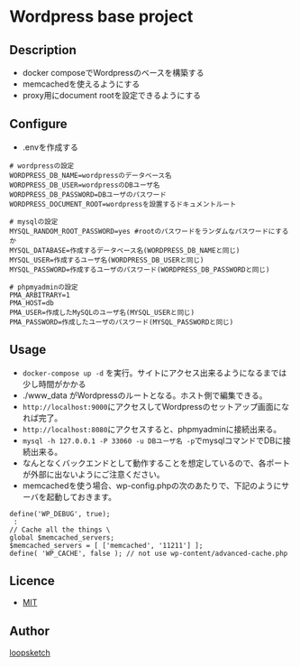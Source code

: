 Wordpress base project
====
## Description
- docker composeでWordpressのベースを構築する
- memcachedを使えるようにする
- proxy用にdocument rootを設定できるようにする

## Configure
- .envを作成する
```
# wordpressの設定
WORDPRESS_DB_NAME=wordpressのデータベース名
WORDPRESS_DB_USER=wordpressのDBユーザ名
WORDPRESS_DB_PASSWORD=DBユーザのパスワード
WORDPRESS_DOCUMENT_ROOT=wordpressを設置するドキュメントルート

# mysqlの設定
MYSQL_RANDOM_ROOT_PASSWORD=yes #rootのパスワードをランダムなパスワードにするか
MYSQL_DATABASE=作成するデータベース名(WORDPRESS_DB_NAMEと同じ)
MYSQL_USER=作成するユーザ名(WORDPRESS_DB_USERと同じ)
MYSQL_PASSWORD=作成するユーザのパスワード(WORDPRESS_DB_PASSWORDと同じ)

# phpmyadminの設定
PMA_ARBITRARY=1
PMA_HOST=db
PMA_USER=作成したMySQLのユーザ名(MYSQL_USERと同じ)
PMA_PASSWORD=作成したユーザのパスワード(MYSQL_PASSWORDと同じ)
```

## Usage
- `docker-compose up -d` を実行。サイトにアクセス出来るようになるまでは少し時間がかかる
- ./www_data がWordpressのルートとなる。ホスト側で編集できる。
- `http://localhost:9000`にアクセスしてWordpressのセットアップ画面になれば完了。
- `http://localhost:8080`にアクセスすると、phpmyadminに接続出来る。
- `mysql -h 127.0.0.1 -P 33060 -u DBユーザ名 -p`でmysqlコマンドでDBに接続出来る。
- なんとなくバックエンドとして動作することを想定しているので、各ポートが外部に出ないようにご注意ください。
- memcachedを使う場合、wp-config.phpの次のあたりで、下記のようにサーバを起動しておきます。
```
define('WP_DEBUG', true);
 :
// Cache all the things \
global $memcached_servers;
$memcached_servers = [ ['memcached', '11211'] ];
define( 'WP_CACHE', false ); // not use wp-content/advanced-cache.php
```


## Licence
- [MIT](https://github.com/loopsketch/wp-base/blob/master/LICENSE.txt)

## Author
[loopsketch](https://github.com/loopsketch)
